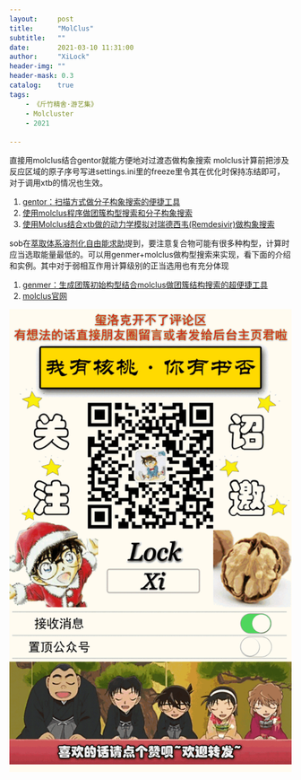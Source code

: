 ```yaml
---
layout:     post
title:      "MolClus"
subtitle:   ""
date:       2021-03-10 11:31:00
author:     "XiLock"
header-img: ""
header-mask: 0.3
catalog:    true
tags:
    - 《斤竹精舍·游艺集》
    - Molcluster
    - 2021

---
```


直接用molclus结合gentor就能方便地对过渡态做构象搜索
molclus计算前把涉及反应区域的原子序号写进settings.ini里的freeze里令其在优化时保持冻结即可，对于调用xtb的情况也生效。

1. [gentor：扫描方式做分子构象搜索的便捷工具](http://bbs.keinsci.com/thread-2388-1-1.html)
1. [使用molclus程序做团簇构型搜索和分子构象搜索](http://bbs.keinsci.com/thread-577-1-1.html)
1. [使用Molclus结合xtb做的动力学模拟对瑞德西韦(Remdesivir)做构象搜索](http://bbs.keinsci.com/thread-16255-1-1.html)

sob在[萃取体系溶剂化自由能求助](http://bbs.keinsci.com/thread-13960-1-1.html)提到，要注意复合物可能有很多种构型，计算时应当选取能量最低的。可以用genmer+molclus做构型搜索来实现，看下面的介绍和实例。其中对于弱相互作用计算级别的正当选用也有充分体现  
1. [genmer：生成团簇初始构型结合molclus做团簇结构搜索的超便捷工具](http://bbs.keinsci.com/thread-2369-1-1.html)  
1. [molclus官网](http://www.keinsci.com/research/molclus.html)



 
![](/img/wc-tail.GIF)
